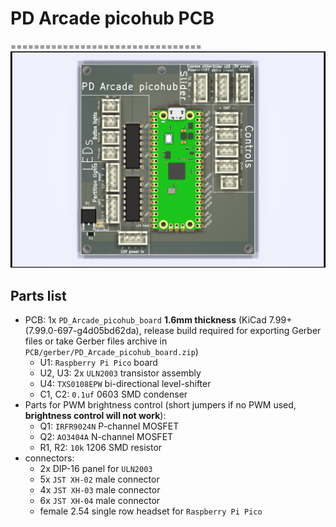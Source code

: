 # PD Arcade picohub PCB
=================================
![PCB](/PCB/images/PD_Arcade_picohub_board.png)
## Parts list
- PCB: 1x `PD_Arcade_picohub_board` **1.6mm thickness** (KiCad 7.99+ (7.99.0-697-g4d05bd62da), release build required for exporting Gerber files or take Gerber files archive in `PCB/gerber/PD_Arcade_picohub_board.zip`)
  - U1: `Raspberry Pi Pico` board
  - U2, U3: 2x `ULN2003` transistor assembly
  - U4: `TXS0108EPW` bi-directional level-shifter
  - C1, C2: `0.1uf` 0603 SMD condenser
- Parts for PWM brightness control (short jumpers if no PWM used, **brightness control will not work**):
  - Q1: `IRFR9024N` P-channel MOSFET
  - Q2: `AO3404A` N-channel MOSFET
  - R1, R2: `10k` 1206 SMD resistor
- connectors:
  - 2x DIP-16 panel for `ULN2003`
  - 5x `JST XH-02` male connector
  - 4x `JST XH-03` male connector
  - 6x `JST XH-04` male connector
  - female 2.54 single row headset for `Raspberry Pi Pico`